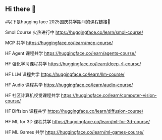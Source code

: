 ## Hi there 👋

#以下是hugging face 2025国庆共学期间的课程链接🔗

Smol Course 火热进行中
https://huggingface.co/learn/smol-course/

MCP 共学
https://huggingface.co/learn/mcp-course/

HF Agent 课程共学 
https://huggingface.co/learn/agents-course/

HF 强化学习课程共学
https://huggingface.co/learn/deep-rl-course/

HF LLM 课程共学
https://huggingface.co/learn/llm-course/

HF Audio 课程共学
https://huggingface.co/learn/audio-course/

HF 社区计算机视觉课程共学
https://huggingface.co/learn/computer-vision-course/

HF Diffsion 课程共学
https://huggingface.co/learn/diffusion-course/

HF ML for 3D 课程共学
https://huggingface.co/learn/ml-for-3d-course/

HF ML Games 共学
https://huggingface.co/learn/ml-games-course/
<!--
**sw-stone/sw-stone** is a ✨ _special_ ✨ repository because its `README.md` (this file) appears on your GitHub profile.

Here are some ideas to get you started:

- 🔭 I’m currently working on ...
- 🌱 I’m currently learning ...
- 👯 I’m looking to collaborate on ...
- 🤔 I’m looking for help with ...
- 💬 Ask me about ...
- 📫 How to reach me: ...
- 😄 Pronouns: ...
- ⚡ Fun fact: ...
-->
